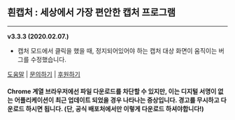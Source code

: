 ## **흰캡처 : 세상에서 가장 편안한 캡처 프로그램**
---
**v3.3.3 (2020.02.07.)**

* 캡처 모드에서 클릭을 했을 때, 정지되어있어야 하는 캡처 대상 화면이 움직이는 버그를 수정했습니다.

[도움말](https://docs.tflow.co.kr) | [문의하기](http://tflow.co.kr/contact) | [후원하기](http://tflow.co.kr/donate)

#### Chrome 계열 브라우저에선 파일 다운로드를 차단할 수 있지만, 이는 디지털 서명이 없는 어플리케이션이 최근 업데이트 되었을 경우 나타나는 증상입니다. 경고를 무시하고 다운로드 하시면 됩니다. (단, 공식 배포처에서만 이렇게 다운로드 하셔야합니다!)
